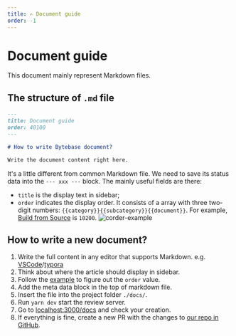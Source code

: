 ```yaml
---
title: ✍️ Document guide
order: -1
---
```


# Document guide

This document mainly represent Markdown files.

## The structure of `.md` file

```markdown
---
title: Document guide
order: 40100
---

# How to write Bytebase document?

Write the document content right here.
```

It's a little different from common Markdown file. We need to save its status data into the `--- xxx ---` block. The mainly useful fields are there:

- `title` is the display text in sidebar;
- `order` indicates the display order. It consists of a array with three two-digit numbers: `{{category}}{{subcategory}}{{document}}`. For example, [Build from Source](/docs/install/build-from-source) is `10200`.
  ![corder-example](/docs-assets/order-example.jpg)

## How to write a new document?

1. Write the full content in any editor that supports Markdown. e.g. [VSCode](https://code.visualstudio.com/)/[typora](https://typora.io/)
2. Think about where the article should display in sidebar.
3. Follow the [example](#the-structure-of-md-file) to figure out the `order` value.
4. Add the meta data block in the top of markdown file.
5. Insert the file into the project folder `./docs/`.
6. Run `yarn dev` start the review server.
7. Go to [localhost:3000/docs](http://localhost:3000/docs) and check your creation.
8. If everything is fine, create a new PR with the changes to [our repo in GitHub](https://github.com/bytebase/bytebase.com).

